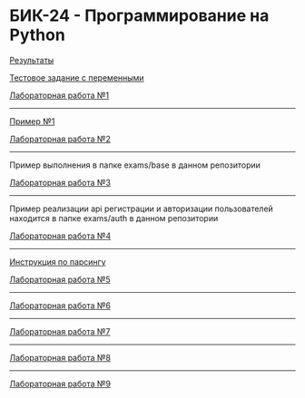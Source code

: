 # БИК-24 - Программирование на Python

[Результаты](https://thebandik.onlyoffice.com/s/XttNR48-hB7kyK2)

[Тестовое задание с переменными](test.md)

[Лабораторная работа №1](lab1.md)

---

[Пример №1](ex1.md)

[Лабораторная работа №2](lab2.md)

---

Пример выполнения в папке exams/base в данном репозитории

[Лабораторная работа №3](lab3.md)

---

Пример реализации api регистрации и авторизации пользователей находится в папке exams/auth в данном репозитории

[Лабораторная работа №4](lab4.md)

---

[Инструкция по парсингу](exams/parser.md)

[Лабораторная работа №5](lab5.md)

---

[Лабораторная работа №6](lab6.md)

---

[Лабораторная работа №7](lab7.md)

---

[Лабораторная работа №8](lab8.md)

---

[Лабораторная работа №9](lab9.md)
